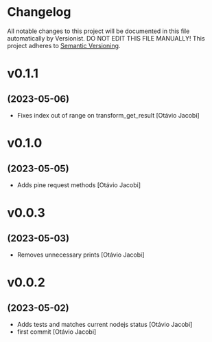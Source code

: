 # Changelog

All notable changes to this project will be documented in this file
automatically by Versionist. DO NOT EDIT THIS FILE MANUALLY!
This project adheres to [Semantic Versioning](http://semver.org/).

# v0.1.1
## (2023-05-06)

* Fixes index out of range on transform_get_result [Otávio Jacobi]

# v0.1.0
## (2023-05-05)

* Adds pine request methods [Otávio Jacobi]

# v0.0.3
## (2023-05-03)

* Removes unnecessary prints [Otávio Jacobi]

# v0.0.2
## (2023-05-02)

* Adds tests and matches current nodejs status [Otávio Jacobi]
* first commit [Otávio Jacobi]
